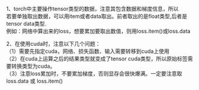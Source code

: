 ﻿1、torch中主要操作tensor类型的数据，注意其包含数据和梯度信息，所以   
 若要单独取出数据，可以用item或者data取出。前者取出的是float类型,后者是tensor data类型.   
 例如：网络中算出来的loss，想要累加要取出数值，则用loss.item()或loss.data
 
2、在使用cuda时，注意以下几个问题：   
（1）需要先指定cuda，网络、损失函数、输入需要转移到cuda上使用   
（2）在cuda上运算之后的结果类型就变成了tensor cuda类型，所以原始标签需要转换类型为cuda。   
（3）注意loss累加时，不要累加梯度，否则显存会很快爆满。一定要注意取loss.data 或 loss.item()
